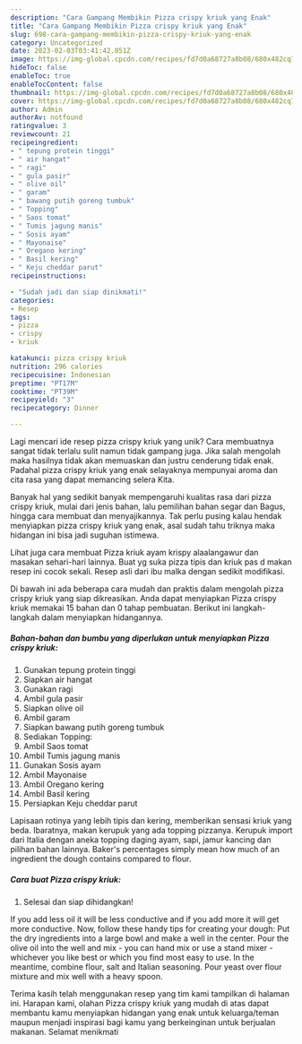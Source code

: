 ```yaml
---
description: "Cara Gampang Membikin Pizza crispy kriuk yang Enak"
title: "Cara Gampang Membikin Pizza crispy kriuk yang Enak"
slug: 698-cara-gampang-membikin-pizza-crispy-kriuk-yang-enak
category: Uncategorized
date: 2023-02-03T03:41:42.851Z
image: https://img-global.cpcdn.com/recipes/fd7d0a68727a8b08/680x482cq70/pizza-crispy-kriuk-foto-resep-utama.jpg
hideToc: false
enableToc: true
enableTocContent: false
thumbnail: https://img-global.cpcdn.com/recipes/fd7d0a68727a8b08/680x482cq70/pizza-crispy-kriuk-foto-resep-utama.jpg
cover: https://img-global.cpcdn.com/recipes/fd7d0a68727a8b08/680x482cq70/pizza-crispy-kriuk-foto-resep-utama.jpg
author: Admin
authorAv: notfound
ratingvalue: 3
reviewcount: 21
recipeingredient:
- " tepung protein tinggi"
- " air hangat"
- " ragi"
- " gula pasir"
- " olive oil"
- " garam"
- " bawang putih goreng tumbuk"
- " Topping"
- " Saos tomat"
- " Tumis jagung manis"
- " Sosis ayam"
- " Mayonaise"
- " Oregano kering"
- " Basil kering"
- " Keju cheddar parut"
recipeinstructions:

- "Sudah jadi dan siap dinikmati!"
categories:
- Resep
tags:
- pizza
- crispy
- kriuk

katakunci: pizza crispy kriuk 
nutrition: 296 calories
recipecuisine: Indonesian
preptime: "PT17M"
cooktime: "PT39M"
recipeyield: "3"
recipecategory: Dinner

---
```





Lagi mencari ide resep pizza crispy kriuk yang unik? Cara membuatnya sangat tidak terlalu sulit namun tidak gampang juga. Jika salah mengolah maka hasilnya tidak akan memuaskan dan justru cenderung tidak enak. Padahal pizza crispy kriuk yang enak selayaknya mempunyai aroma dan cita rasa yang dapat memancing selera Kita.





Banyak hal yang sedikit banyak mempengaruhi kualitas rasa dari pizza crispy kriuk, mulai dari jenis bahan, lalu pemilihan bahan segar dan Bagus, hingga cara membuat dan menyajikannya. Tak perlu pusing kalau hendak menyiapkan pizza crispy kriuk yang enak,      asal sudah tahu triknya maka hidangan ini bisa jadi suguhan istimewa.














Lihat juga cara membuat Pizza kriuk ayam krispy alaalangawur dan masakan sehari-hari lainnya. Buat yg suka pizza tipis dan kriuk pas d makan resep ini cocok sekali. Resep asli dari ibu malka dengan sedikit modifikasi.






Di bawah ini ada beberapa cara mudah dan praktis dalam mengolah pizza crispy kriuk yang siap dikreasikan. Anda dapat menyiapkan Pizza crispy kriuk memakai 15 bahan dan 0 tahap pembuatan. Berikut ini langkah-langkah dalam menyiapkan hidangannya.

<!--inarticleads1-->

##### Bahan-bahan dan bumbu yang diperlukan untuk menyiapkan Pizza crispy kriuk:

1. Gunakan  tepung protein tinggi
1. Siapkan  air hangat
1. Gunakan  ragi
1. Ambil  gula pasir
1. Siapkan  olive oil
1. Ambil  garam
1. Siapkan  bawang putih goreng tumbuk
1. Sediakan  Topping:
1. Ambil  Saos tomat
1. Ambil  Tumis jagung manis
1. Gunakan  Sosis ayam
1. Ambil  Mayonaise
1. Ambil  Oregano kering
1. Ambil  Basil kering
1. Persiapkan  Keju cheddar parut


Lapisaan rotinya yang lebih tipis dan kering, memberikan sensasi kriuk yang beda. Ibaratnya, makan kerupuk yang ada topping pizzanya. Kerupuk import dari Italia dengan aneka topping daging ayam, sapi, jamur kancing dan pilihan bahan lainnya. Baker&#39;s percentages simply mean how much of an ingredient the dough contains compared to flour. 

<!--inarticleads2-->

##### Cara buat Pizza crispy kriuk:


1. Selesai dan siap dihidangkan!

If you add less oil it will be less conductive and if you add more it will get more conductive. Now, follow these handy tips for creating your dough: Put the dry ingredients into a large bowl and make a well in the center. Pour the olive oil into the well and mix - you can hand mix or use a stand mixer - whichever you like best or which you find most easy to use. In the meantime, combine flour, salt and Italian seasoning. Pour yeast over flour mixture and mix well with a heavy spoon. 

Terima kasih telah menggunakan resep yang tim kami tampilkan di halaman ini. Harapan kami, olahan Pizza crispy kriuk yang mudah di atas dapat membantu kamu menyiapkan hidangan yang enak untuk keluarga/teman maupun menjadi inspirasi bagi kamu yang berkeinginan untuk berjualan makanan. Selamat menikmati
